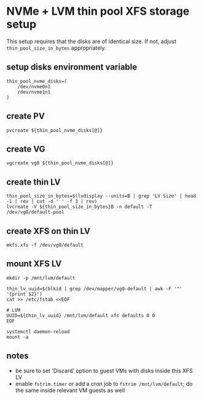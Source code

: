 # NVMe + LVM thin pool XFS storage setup

This setup requires that the disks are of identical size. If not, adjust `thin_pool_size_in_bytes` appropriately.

## setup disks environment variable
```
thin_pool_nvme_disks=(
    /dev/nvme0n1
    /dev/nvme1n1
)
```

## create PV
```
pvcreate ${thin_pool_nvme_disks[@]}
```

## create VG
```
vgcreate vg0 ${thin_pool_nvme_disks[@]}
```

## create thin LV
```
thin_pool_size_in_bytes=$(lvdisplay --units=B | grep 'LV Size' | head -1 | rev | cut -d ' ' -f 3 | rev)
lvcreate -V ${thin_pool_size_in_bytes}B -n default -T /dev/vg0/default-pool
```

## create XFS on thin LV
```
mkfs.xfs -f /dev/vg0/default
```

## mount XFS LV
```
mkdir -p /mnt/lvm/default

thin_lv_uuid=$(blkid | grep /dev/mapper/vg0-default | awk -F '"' '{print $2}')
cat >> /etc/fstab <<EOF

# LVM
UUID=${thin_lv_uuid} /mnt/lvm/default xfs defaults 0 0
EOF

systemctl daemon-reload
mount -a
```

## notes
- be sure to set 'Discard' option to guest VMs with disks inside this XFS LV
- enable `fstrim.timer` or add a cron job to `fstrim /mnt/lvm/default`; do the same inside relevant VM guests as well
